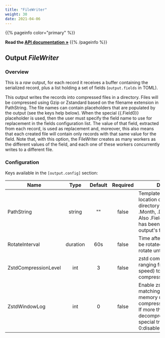 ```yaml
---
title: "FileWriter"
weight: 30
date: 2021-04-06
---
```

{{% pageinfo color="primary" %}}

**Read the [API documentation &raquo;](https://pkg.go.dev/github.com/AdRoll/baker/output#FileWriter)**
{{% /pageinfo %}}

## Output *FileWriter*

### Overview
This is a *raw* output, for each record it receives a buffer containing the serialized record, plus a list holding a set of fields (`output.fields` in TOML).


This output writes the records into compressed files in a directory.
Files will be compressed using Gzip or Zstandard based on the filename extension in PathString.
The file names can contain placeholders that are populated by the output (see the keys help below).
When the special {{.Field0}} placeholder is used, then the user must specify the field name to
use for replacement in the fields configuration list.
The value of that field, extracted from each record, is used as replacement and, moreover, this
also means that each created file will contain only records with that same value for the field.
Note that, with this option, the FileWriter creates as many workers as the different values
of the field, and each one of these workers concurrently writes to a different file.


### Configuration

Keys available in the `[output.config]` section:

|Name|Type|Default|Required|Description|
|----|:--:|:-----:|:------:|-----------|
| PathString| string| ""| false| Template to describe location of the output directory: supports .Year, .Month, .Day and .Rotation. Also .Field0 if a field name has been specified in the output's fields list.|
| RotateInterval| duration| 60s| false| Time after which data will be rotated. If -1, it will not rotate until the end.|
| ZstdCompressionLevel| int| 3| false| zstd compression level, ranging from 1 (best speed) to 19 (best compression).|
| ZstdWindowLog| int| 0| false| Enable zstd long distance matching. Increase memory usage for both compressor/decompressor. If more than 27 the decompressor requires special treatment. 0:disabled.|


